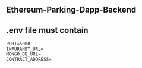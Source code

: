 ## Ethereum-Parking-Dapp-Backend

## .env file must contain

`PORT=5000` <br />
`INFURANET_URL=` <br />
`MONGO_DB_URL=` <br />
`CONTRACT_ADDRESS=` <br />

